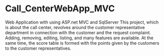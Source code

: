 # Call_CenterWebApp_MVC
Web Application with using ASP.net MVC and SqlServer
This project, which is about the call center, revolves around the customer representative department in connection with the customer and the request complaint. Adding, removing, editing, listing, and many features are available. At the same time, the score table is formed with the points given by the customers to the customer representatives.

